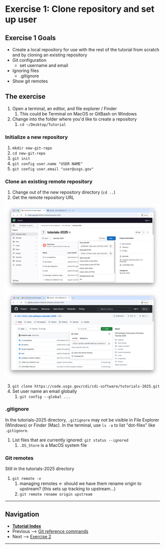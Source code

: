 # Exercise 1: Clone repository and set up user

## Exercise 1 Goals

- Create a local repository for use with the rest of the tutorial from scratch and by cloning an
  existing repository
- Git configuration
  - set username and email
- Ignoring files
  - .gitignore
- Show git remotes

## The exercise

1. Open a terminal, an editor, and file explorer / Finder
   1. This could be Terminal on MacOS or GitBash on Windows
2. Change into the folder where you'd like to create a repository
   1. `cd ~/Desktop/Tutorial`

### Initialize a new repository

1. `mkdir new-git-repo`
2. `cd new-git-repo`
3. `git init`
4. `git config user.name "USER NAME"`
5. `git config user.email "user@usgs.gov"`

### Clone an existing remote repository

1. Change out of the new repository directory (`cd ..`)
2. Get the remote repository URL

![GitLab clone](../img/gitlab-clone-repo.png)
![GitHub clone](../img/github-clone-repo.png)

3. `git clone https://code.usgs.gov/cdi/cdi-software/tutorials-2025.git`
4. Set user name an email globally
   1. `git config --global ...`

### .gitignore

In the tutorials-2025 directory, `.gitignore` may not be visible in File Explorer (Windows) or
Finder (Mac). In the terminal, use `ls -a` to list "dot-files" like `.gitignore`.

1. List files that are currently ignored: `git status --ignored`
   1. `.DS_Store` is a MacOS system file

### Git remotes

Still in the tutorials-2025 directory

1. `git remote -v`
    1. managing remotes <- should we have them rename origin to upstream? (this sets up tracking to upstream...)
    2. `git remote rename origin upstream`

------

## Navigation

- [**Tutorial Index**](../README.md#tutorial-outline)
- Previous --> [Git reference commands](./pages/git-help-and-config.md)
- Next --> [Exercise 2](./ex2-local-branch-and-commit.md)

------
